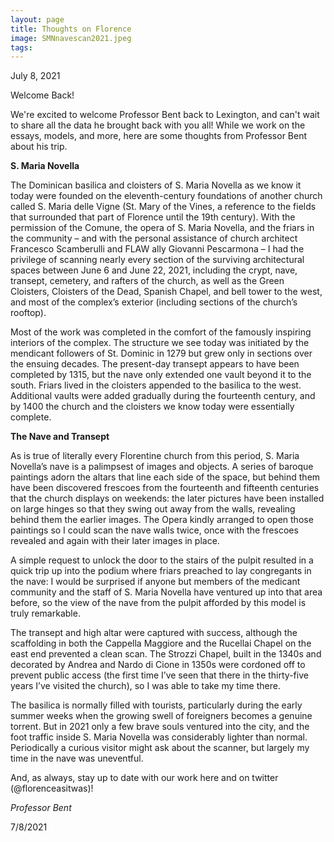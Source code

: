 ```yaml
---
layout: page
title: Thoughts on Florence 
image: SMNnavescan2021.jpeg
tags:
---
```

<p> July 8, 2021 </p>
<p> Welcome Back! </p>

<p> We're excited to welcome Professor Bent back to Lexington, and can't wait to share all the data he brought back with you all! While we work on the essays, models, and more, here are some thoughts from Professor Bent about his trip. </p>
<!-- more -->

<p><b> S. Maria Novella </b></p>

<p> The Dominican basilica and cloisters of S. Maria Novella as we know it today were founded on the eleventh-century foundations of another church called S. Maria delle Vigne (St. Mary of the Vines, a reference to the fields that surrounded that part of Florence until the 19th century). With the permission of the Comune, the opera of S. Maria Novella, and the friars in the community – and with the personal assistance of church architect Francesco Scamberulli and FLAW ally Giovanni Pescarmona – I had the privilege of scanning nearly every section of the surviving architectural spaces between June 6 and June 22, 2021, including the crypt, nave, transept, cemetery, and rafters of the church, as well as the Green Cloisters, Cloisters of the Dead, Spanish Chapel, and bell tower to the west, and most of the complex’s exterior (including sections of the church’s rooftop).</p>

<p>Most of the work was completed in the comfort of the famously inspiring interiors of the complex. The structure we see today was initiated by the mendicant followers of St. Dominic in 1279 but grew only in sections over the ensuing decades. The present-day transept appears to have been completed by 1315, but the nave only extended one vault beyond it to the south. Friars lived in the cloisters appended to the basilica to the west. Additional vaults were added gradually during the fourteenth century, and by 1400 the church and the cloisters we know today were essentially complete.</p>

<p><b>The Nave and Transept</b></p>

<p>As is true of literally every Florentine church from this period, S. Maria Novella’s nave is a palimpsest of images and objects. A series of baroque paintings adorn the altars that line each side of the space, but behind them have been discovered frescoes from the fourteenth and fifteenth centuries that the church displays on weekends: the later pictures have been installed on large hinges so that they swing out away from the walls, revealing behind them the earlier images. The Opera kindly arranged to open those paintings so I could scan the nave walls twice, once with the frescoes revealed and again with their later images in place.</p>

<p>A simple request to unlock the door to the stairs of the pulpit resulted in a quick trip up into the  podium where friars preached to lay congregants in the nave: I would be surprised if anyone but members of the medicant community and the staff of S. Maria Novella have ventured up into that area before, so the view of the nave from the pulpit afforded by this model is truly remarkable.</p>

<p>The transept and high altar were captured with success, although the scaffolding in both the Cappella Maggiore and the Rucellai Chapel on the east end prevented a clean scan. The Strozzi Chapel, built in the 1340s and decorated by Andrea and Nardo di Cione in 1350s were cordoned off to prevent public access (the first time I’ve seen that there in the thirty-five years I’ve visited the church), so I was able to take my time there.</p>

<p>The basilica is normally filled with tourists, particularly during the early summer weeks when the growing swell of foreigners becomes a genuine torrent. But in 2021 only a few brave souls ventured into the city, and the foot traffic inside S. Maria Novella was considerably lighter than normal. Periodically a curious visitor might ask about the scanner, but largely my time in the nave was uneventful.</p>

<p> And, as always, stay up to date with our work here and on twitter (@florenceasitwas)!</p>
  
  <p><i>Professor Bent</i></p>
  <p>7/8/2021</p>

